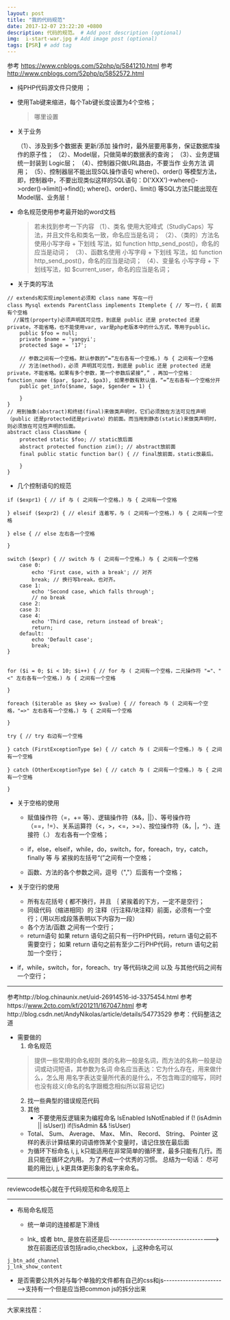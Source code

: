 ```yaml
---
layout: post
title: "我的代码规范"
date: 2017-12-07 23:22:20 +0800
description: 代码的规范。 # Add post description (optional)
img:  i-start-war.jpg # Add image post (optional)
tags: [PSR] # add tag
---
```

参考 https://www.cnblogs.com/52php/p/5841210.html
参考 http://www.cnblogs.com/52php/p/5852572.html

* 纯PHP代码源文件只使用 <?php 标签，省略关闭标签 ?> ；
* 使用Tab键来缩进，每个Tab键长度设置为4个空格；
    >哪里设置
* 关于业务
    >
    （1）、涉及到多个数据表 更新/添加 操作时，最外层要用事务，保证数据库操作的原子性；
    （2）、Model层，只做简单的数据表的查询；
    （3）、业务逻辑统一封装到 Logic层；
    （4）、控制器只做URL路由，不要当作 业务方法 调用；
    （5）、控制器层不能出现SQL操作语句 where()、order() 等模型方法，
即，控制器中，不要出现类似这样的SQL语句：D('XXX')->where()->order()->limit()->find();
where()、order()、limit() 等SQL方法只能出现在 Model层、业务层！

* 命名规范使用参考最开始的word文档
    >若未找到参考一下内容
    （1）、类名 使用大驼峰式（StudlyCaps）写法，并且文件名和类名一致，命名应当是名词；
    （2）、（类的）方法名 使用小写字母 + 下划线 写法，如 function http_send_post()，命名的应当是动词；
    （3）、函数名使用 小写字母 + 下划线 写法，如 function http_send_post()，命名的应当是动词；
    （4）、变量名 小写字母 + 下划线写法，如 $current_user，命名的应当是名词；
* 关于类的写法
```
// extends和实现implement必须和 class name 写在一行
class Mysql extends ParentClass implements Itemplete { // 写一行，{ 前面有个空格
  //属性(property)必须声明其可见性，到底是 public 还是 protected 还是 private，不能省略，也不能使用var, var是php老版本中的什么方式，等用于public。
    public $foo = null;
    private $name = 'yangyi';
    protected $age = '17';

    // 参数之间有一个空格。默认参数的“=”左右各有一个空格，) 与 { 之间有一个空格
    // 方法(method)，必须 声明其可见性，到底是 public 还是 protected 还是 private，不能省略。如果有多个参数，第一个参数后紧接“,” ，再加一个空格：function_name ($par, $par2, $pa3), 如果参数有默认值，“=”左右各有一个空格分开
    public get_info($name, $age, $gender = 1) {

    }
}
// 用到抽象(abstract)和终结(final)来做类声明时，它们必须放在方法可见性声明 （public 还是protected还是private）的前面。而当用到静态(static)来做类声明时，则必须放在可见性声明的后面。
abstract class ClassName {
    protected static $foo; // static放后面
    abstract protected function zim(); // abstract放前面
    final public static function bar() { // final放前面，static放最后。

    }
}
```

* 几个控制语句的规范

```
if ($expr1) { // if 与 ( 之间有一个空格，) 与 { 之间有一个空格

} elseif ($expr2) { // elesif 连着写，与 ( 之间有一个空格，) 与 { 之间有一个空格

} else { // else 左右各一个空格

}

switch ($expr) { // switch 与 ( 之间有一个空格，) 与 { 之间有一个空格
    case 0:
        echo 'First case, with a break'; // 对齐
        break; // 换行写break，也对齐。
    case 1:
        echo 'Second case, which falls through';
        // no break
    case 2:
    case 3:
    case 4:
        echo 'Third case, return instead of break';
        return;
    default:
        echo 'Default case';
        break;
}

```

```

for ($i = 0; $i < 10; $i++) { // for 与 ( 之间有一个空格，二元操作符 "="、"<" 左右各有一个空格，) 与 { 之间有一个空格

}

foreach ($iterable as $key => $value) { // foreach 与 ( 之间有一个空格，"=>" 左右各有一个空格，) 与 { 之间有一个空格

}

try { // try 右边有一个空格

} catch (FirstExceptionType $e) { // catch 与 ( 之间有一个空格，) 与 { 之间有一个空格

} catch (OtherExceptionType $e) { // catch 与 ( 之间有一个空格，) 与 { 之间有一个空格

}

```

* 关于空格的使用
    * 赋值操作符（=，+= 等）、逻辑操作符（&&，||）、等号操作符（==，!=）、关系运算符（<，>，<=，>=）、按位操作符（&，|，^）、连接符（.） 左右各有一个空格；

    * if，else，elseif，while，do，switch，for，foreach，try，catch，finally 等 与 紧挨的左括号“(”之间有一个空格；
    * 函数、方法的各个参数之间，逗号（","）后面有一个空格；


* 关于空行的使用
    * 所有左花括号 { 都不换行，并且 ｛ 紧挨着的下方，一定不是空行；
    * 同级代码（缩进相同）的 注释（行注释/块注释）前面，必须有一个空行；（用以形成段落表明以下内容为一段）
    * 各个方法/函数 之间有一个空行；
    * return语句
如果 return 语句之前只有一行PHP代码，return 语句之前不需要空行；
如果 return 语句之前有至少二行PHP代码，return 语句之前加一个空行；

* if，while，switch，for，foreach、try 等代码块之间 以及 与其他代码之间有一个空行；

---

参考http://blog.chinaunix.net/uid-26914516-id-3375454.html
参考https://www.2cto.com/kf/201211/167047.html
参考http://blog.csdn.net/AndyNikolas/article/details/54773529
参考：代码整洁之道
* 需要做的
    1. 命名规范
    > 提供一些常用的命名规则
类的名称一般是名词，而方法的名称一般是动词或动词短语，其参数为名词
命名应当表达：它为什么存在，用来做什么，怎么用
用名字表达变量所代表的是什么，不包含晦涩的缩写，同时也没有歧义(命名的名字跟概念相似所以容易记忆)
    2. 找一些典型的错误规范代码
    3. 其他
        * 不要使用反逻辑来为编程命名
    IsEnabled  IsNotEnabled
    if (! (isAdmin || isUser)) if(!isAdmin && !isUser)
   * Total、 Sum、 Average、 Max、 Min、 Record、 String、 Pointer 这样的表示计算结果的词语修饰某个变量时，请记住放在最后面
   * 为循环下标命名
i, j, k只能适用在非常简单的循环里，最多只能有几行。而且只能在循环之内用。
为了养成一个优秀的习惯。
总结为一句话：
尽可能的用比i, j, k更具体更形象的名字来命名。

---
reviewcode核心就在于代码规范和命名规范上

---

* 布局命名规范
    * 统一单词的连接都是下滑线








    * lnk_ 或者 btn_ 是放在前还是后------------------------------------->放在前面还应该包括radio,checkbox， j_这种命名可以
```
j_btn_add_channel
j_lnk_show_content

```
* 是否需要公共外对与每个单独的文件都有自己的css和js----------------------->支持有一个但是应当把common js的拆分出来



---
大家来找茬：









